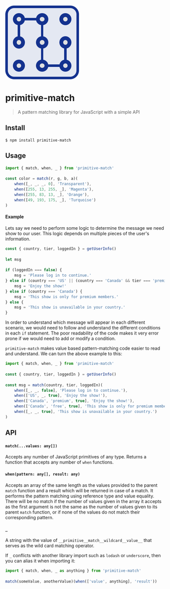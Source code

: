 ![primitive-match logo](logo.png)

# primitive-match

> A pattern matching library for JavaScript with a simple API

## Install

```
$ npm install primitive-match
```

## Usage

```js
import { match, when, _ } from 'primitive-match'

const color = match(r, g, b, a)(
    when([_, _, _, 0], 'Transparent'),
    when([255, 13, 255, _], 'Magenta'),
    when([255, 83, 13, _], 'Orange'),
    when([49, 193, 175, _], 'Turquoise')
)
```

#### Example

Lets say we need to perform some logic to determine the message we need show to our
user. This logic depends on multiple pieces of the user's information.

```js
const { country, tier, loggedIn } = getUserInfo()

let msg

if (loggedIn === false) {
    msg = 'Please log in to continue.'
} else if (country === 'US' || (country === 'Canada' && tier === 'premium')) {
    msg = 'Enjoy the show!'
} else if (country === 'Canada') {
    msg = 'This show is only for premium members.'
} else {
    msg = 'This show is unavailable in your country.'
}
```

In order to understand which message will appear in each different scenario, we
would need to follow and understand the different conditions in each `if`
statement. The poor readability of the code makes it very error prone if we
would need to add or modify a condition.

`primitive-match` makes value based pattern-matching code easier to read and
understand. We can turn the above example to this:

```js
import { match, when, _ } from 'primitive-match'

const { country, tier, loggedIn } = getUserInfo()

const msg = match(country, tier, loggedIn)(
    when([_, _, false], 'Please log in to continue.'),
    when(['US', _, true], 'Enjoy the show!'),
    when(['Canada', 'premium', true], 'Enjoy the show!'),
    when(['Canada', 'free', true], 'This show is only for premium members.'),
    when([_, _, true], 'This show is unavailable in your country.')
)
```

## API

#### `match(...values: any[])`

Accepts any number of JavaScript primitives of any type. Returns a function that accepts any number of `when` functions.

#### `when(pattern: any[], result: any)`

Accepts an array of the same length as the values provided to the parent `match` function and a result which will be returned in case of a match. It
performs the pattern matching using reference type and value equality. There will be no match if the number of values given in the array it accepts as the first argument is not the same as the number of values given to its parent
`match` function, or if none of the values do not match their corresponding pattern.

#### `_`

A string with the value of `__primitive__match__wildcard__value__` that serves as the wild card matching operator.

If `_` conflicts with another library import such as `lodash` or `underscore`, then you can alias it when importing it:

```js
import { match, when, _ as anything } from 'primitive-match'

match(someValue, anotherValue)(when(['value', anything], 'result'))
```
